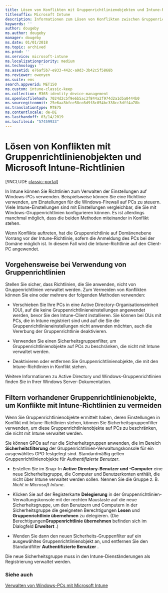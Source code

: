```yaml
---
title: Lösen von Konflikten mit Gruppenrichtlinienobjekten und Intune-Richtlinien
titlesuffix: Microsoft Intune
description: Informationen zum Lösen von Konflikten zwischen Gruppenrichtlinie und Intune-Konfigurationsrichtlinien.
keywords: ''
author: dougeby
ms.author: dougeby
manager: dougeby
ms.date: 01/01/2018
ms.topic: archived
ms.prod: ''
ms.service: microsoft-intune
ms.localizationpriority: medium
ms.technology: ''
ms.assetid: e76af5b7-e933-442c-a9d3-3b42c5f5868b
ms.reviewer: owenyen
ms.suite: ems
search.appverid: MET150
ms.custom: intune-classic-keep
ms.collection: M365-identity-device-management
ms.openlocfilehash: 7024d2c5f9e6b5ac3f844a2f974d2a1d5a0444b0
ms.sourcegitcommit: 25e6aa3bfce58ce8d9f8c054bc338cc3dff4a78b
ms.translationtype: MTE75
ms.contentlocale: de-DE
ms.lasthandoff: 03/14/2019
ms.locfileid: "57459933"
---
```

# <a name="resolve-group-policy-objects-gpo-and-microsoft-intune-policy-conflicts"></a>Lösen von Konflikten mit Gruppenrichtlinienobjekten und Microsoft Intune-Richtlinien

[!INCLUDE [classic-portal](includes/classic-portal.md)]

In Intune können Sie Richtlinien zum Verwalten der Einstellungen auf Windows-PCs verwenden. Beispielsweise können Sie eine Richtlinie verwenden, um Einstellungen für die Windows-Firewall auf PCs zu steuern. Viele Intune-Einstellungen sind mit Einstellungen vergleichbar, die Sie mit Windows-Gruppenrichtlinien konfigurieren können. Es ist allerdings manchmal möglich, dass die beiden Methoden miteinander in Konflikt stehen.

Wenn Konflikte auftreten, hat die Gruppenrichtlinie auf Domänenebene Vorrang vor der Intune-Richtlinie, sofern die Anmeldung des PCs bei der Domäne möglich ist. In diesem Fall wird die Intune-Richtlinie auf den Client-PC angewendet.

## <a name="what-to-do-if-you-are-using-group-policy"></a>Vorgehensweise bei Verwendung von Gruppenrichtlinien
Stellen Sie sicher, dass Richtlinien, die Sie anwenden, nicht von Gruppenrichtlinien verwaltet werden. Zum Vermeiden von Konflikten können Sie eine oder mehrere der folgenden Methoden verwenden:

-   Verschieben Sie Ihre PCs in eine Active Directory-Organisationseinheit (OU), auf die keine Gruppenrichtlinieneinstellungen angewendet werden, bevor Sie den Intune-Client installieren. Sie können bei OUs mit PCs, die in Intune registriert sind und auf die Sie die Gruppenrichtlinieneinstellungen nicht anwenden möchten, auch die Vererbung der Gruppenrichtlinie deaktivieren.

-   Verwenden Sie einen Sicherheitsgruppenfilter, um Gruppenrichtlinienobjekte auf PCs zu beschränken, die nicht mit Intune verwaltet werden.

-   Deaktivieren oder entfernen Sie Gruppenrichtlinienobjekte, die mit den Intune-Richtlinien in Konflikt stehen.

Weitere Informationen zu Active Directory und Windows-Gruppenrichtlinien finden Sie in Ihrer Windows Server-Dokumentation.

## <a name="how-to-filter-existing-gpos-to-avoid-conflicts-with-intune-policy"></a>Filtern vorhandener Gruppenrichtlinienobjekte, um Konflikte mit Intune-Richtlinien zu vermeiden
Wenn Sie Gruppenrichtlinienobjekte ermittelt haben, deren Einstellungen in Konflikt mit Intune-Richtlinien stehen, können Sie Sicherheitsgruppenfilter verwenden, um diese Gruppenrichtlinienobjekte auf PCs zu beschränken, die nicht mit Intune verwaltet werden.

<!--- ### Use WMI filters
WMI filters selectively apply GPOs to computers that satisfy the conditions of a query. To apply a WMI filter, deploy a WMI class instance to all PCs in the enterprise before you enroll any PCs in the Intune service.

#### To apply WMI filters to a GPO

1.  Create a management object file by copying and pasting the following into a text file, and then saving it to a convenient location as **WIT.mof**. The file contains the WMI class instance that you deploy to PCs that you want to enroll in the Intune service.

    ```
    //Beginning of MOF file.
    #pragma classflags("forceupdate")
    #pragma namespace ("\\\\.\\Root")
    instance of __Namespace
    {
       Name = "WindowsIntune";
    };

    #pragma namespace ("\\\\.\\Root\\WindowsIntune")
    [
       Description("This class defines Microsoft Intune common properties")
    ]
    class WindowsIntune_ManagedNode
    {
       [ read, Description("This defines whether Microsoft Intune Policy is enabled"): DisableOverride ToSubClass ]
       boolean WindowsIntunePolicyEnabled;
       [ read, key, Description("This property defines the version." "Example: 1.0"): ToSubClass ]
       string Version;
    };

    instance of WindowsIntune_ManagedNode
    {
       Version = "1.0";
       WindowsIntunePolicyEnabled = 1;
    };
    ```

2.  Use either a startup script or Group Policy to deploy the file. The following is the deployment command for the startup script. The WMI class instance must be deployed before you enroll client PCs in the Intune service.

    **C:/Windows/System32/Wbem/MOFCOMP &lt;path to MOF file&gt;\wit.mof**

3.  Run either of the following commands to create the WMI filters, depending on whether the GPO you want to filter applies to PCs that are managed by using Intune or to PCs that are not managed by using Intune.

    -   For GPOs that apply to PCs that are not managed by using Intune, use the following:

        ```
        Namespace:root\WindowsIntune
        Query:  SELECT WindowsIntunePolicyEnabled FROM WindowsIntune_ManagedNode WHERE WindowsIntunePolicyEnabled=0
        ```

    -   For GPOs that apply to PCs that are managed by Intune, use the following:

        ```
        Namespace:root\WindowsIntune
        Query:  SELECT WindowsIntunePolicyEnabled FROM WindowsIntune_ManagedNode WHERE WindowsIntunePolicyEnabled=1
        ```

4.  Edit the GPO in the Group Policy Management console to apply the WMI filter that you created in the previous step.

    -   For GPOs that should apply only to PCs that you want to manage by using Intune, apply the filter **WindowsIntunePolicyEnabled=1**.

    -   For GPOs that should apply only to PCs that you do not want to manage by using Intune, apply the filter **WindowsIntunePolicyEnabled=0**.

For more information about how to apply WMI filters in Group Policy, see the blog post [Security Filtering, WMI Filtering, and Item-level Targeting in Group Policy Preferences](http://go.microsoft.com/fwlink/?LinkId=177883). --->


Sie können GPOs auf nur die Sicherheitsgruppen anwenden, die im Bereich **Sicherheitsfilterung** der Gruppenrichtlinien-Verwaltungskonsole für ein ausgewähltes GPO festgelegt sind. Standardmäßig gelten Gruppenrichtlinienobjekte für *Authentifizierte Benutzer*.

-   Erstellen Sie im Snap-In **Active Directory-Benutzer und -Computer** eine neue Sicherheitsgruppe, die Computer und Benutzerkonten enthält, die nicht über Intune verwaltet werden sollen. Nennen Sie die Gruppe z. B. *Nicht in Microsoft Intune*.

-   Klicken Sie auf der Registerkarte **Delegierung** in der Gruppenrichtlinien-Verwaltungskonsole mit der rechten Maustaste auf die neue Sicherheitsgruppe, um den Benutzern und Computern in der Sicherheitsgruppe die geeigneten Berechtigungen **Lesen** und **Gruppenrichtlinie übernehmen** zu delegieren. (Die Berechtigungen**Gruppenrichtlinie übernehmen** befinden sich im Dialogfeld **Erweitert** .)

-   Wenden Sie dann den neuen Sicherheits-Gruppenfilter auf ein ausgewähltes Gruppenrichtlinienobjekt an, und entfernen Sie den Standardfilter **Authentifizierte Benutzer** .

Die neue Sicherheitsgruppe muss in den Intune-Dienständerungen als Registrierung verwaltet werden.

### <a name="see-also"></a>Siehe auch
[Verwalten von Windows-PCs mit Microsoft Intune](manage-windows-pcs-with-microsoft-intune.md)
